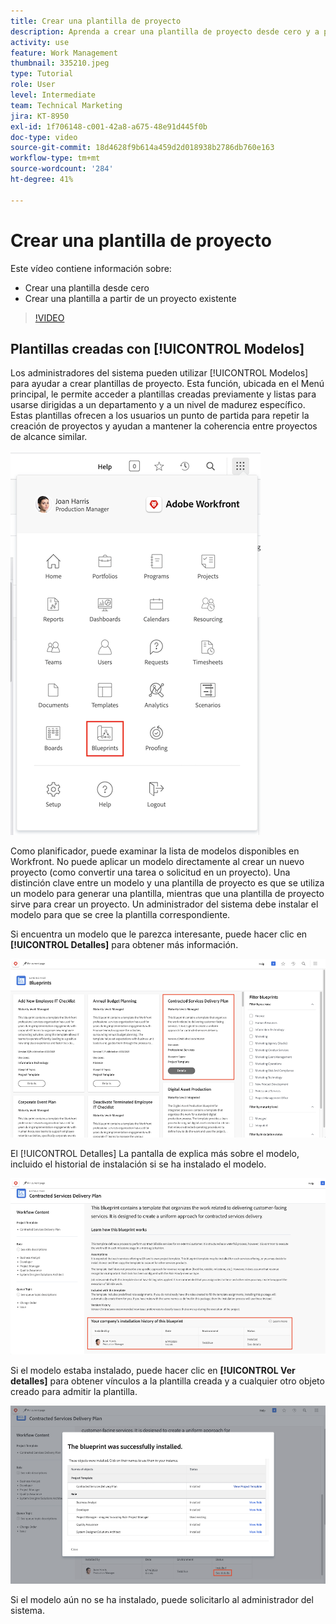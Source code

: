 ```yaml
---
title: Crear una plantilla de proyecto
description: Aprenda a crear una plantilla de proyecto desde cero y a partir de una existente.
activity: use
feature: Work Management
thumbnail: 335210.jpeg
type: Tutorial
role: User
level: Intermediate
team: Technical Marketing
jira: KT-8950
exl-id: 1f706148-c001-42a8-a675-48e91d445f0b
doc-type: video
source-git-commit: 18d4628f9b614a459d2d018938b2786db760e163
workflow-type: tm+mt
source-wordcount: '284'
ht-degree: 41%

---
```


# Crear una plantilla de proyecto

Este vídeo contiene información sobre:

* Crear una plantilla desde cero
* Crear una plantilla a partir de un proyecto existente

>[!VIDEO](https://video.tv.adobe.com/v/335210/?quality=12&learn=on)

## Plantillas creadas con [!UICONTROL Modelos]

Los administradores del sistema pueden utilizar [!UICONTROL Modelos] para ayudar a crear plantillas de proyecto. Esta función, ubicada en el Menú principal, le permite acceder a plantillas creadas previamente y listas para usarse dirigidas a un departamento y a un nivel de madurez específico. Estas plantillas ofrecen a los usuarios un punto de partida para repetir la creación de proyectos y ayudan a mantener la coherencia entre proyectos de alcance similar.

![Modelos en el Menú principal](assets/pt-blueprints-01.png)

Como planificador, puede examinar la lista de modelos disponibles en Workfront. No puede aplicar un modelo directamente al crear un nuevo proyecto (como convertir una tarea o solicitud en un proyecto). Una distinción clave entre un modelo y una plantilla de proyecto es que se utiliza un modelo para generar una plantilla, mientras que una plantilla de proyecto sirve para crear un proyecto. Un administrador del sistema debe instalar el modelo para que se cree la plantilla correspondiente.

Si encuentra un modelo que le parezca interesante, puede hacer clic en **[!UICONTROL Detalles]** para obtener más información.

![Lista de modelos](assets/pt-blueprints-02.png)

El [!UICONTROL Detalles] La pantalla de explica más sobre el modelo, incluido el historial de instalación si se ha instalado el modelo.

![Detalles sobre el uso de un modelo](assets/pt-blueprints-03.png)

Si el modelo estaba instalado, puede hacer clic en **[!UICONTROL Ver detalles]** para obtener vínculos a la plantilla creada y a cualquier otro objeto creado para admitir la plantilla.

![Detalles acerca de la instalación de un modelo](assets/pt-blueprints-04.png)

Si el modelo aún no se ha instalado, puede solicitarlo al administrador del sistema.
